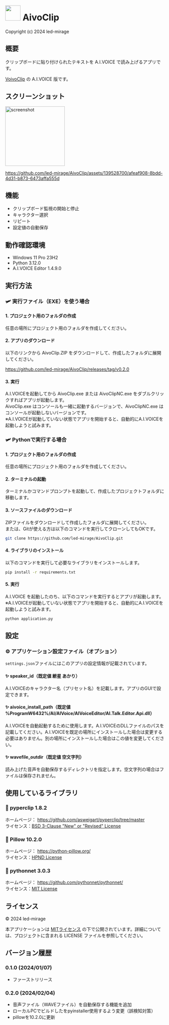 # <img src="image/application.ico" width="48"> AivoClip

Copyright (c) 2024 led-mirage

## 概要

クリップボードに貼り付けられたテキストを A.I.VOICE で読み上げるアプリです。

[VoivoClip](https://github.com/led-mirage/VoivoClip) の A.I.VOICE 版です。

## スクリーンショット

<img width="188" alt="screenshot" src="https://github.com/led-mirage/AivoClip/assets/139528700/1f42be6b-7feb-4cfa-aa6a-23b0d5a5adf1">

https://github.com/led-mirage/AivoClip/assets/139528700/afeaf908-8bdd-4d31-b873-6473affa555d

## 機能

- クリップボード監視の開始と停止
- キャラクター選択
- リピート
- 設定値の自動保存

## 動作確認環境

- Windows 11 Pro 23H2
- Python 3.12.0
- A.I.VOICE Editor 1.4.9.0

## 実行方法

### 🛩️ 実行ファイル（EXE）を使う場合

#### 1. プロジェクト用のフォルダの作成

任意の場所にプロジェクト用のフォルダを作成してください。

#### 2. アプリのダウンロード

以下のリンクから AivoClip.ZIP をダウンロードして、作成したフォルダに展開してください。

https://github.com/led-mirage/AivoClip/releases/tag/v0.2.0

#### 3. 実行

A.I.VOICEを起動してから AivoClip.exe または AivoClipNC.exe をダブルクリックすればアプリが起動します。  
AivoClip.exe はコンソールも一緒に起動するバージョンで、AivoClipNC.exe はコンソールが起動しないバージョンです。  
※A.I.VOICEが起動していない状態でアプリを開始すると、自動的にA.I.VOICEを起動しようと試みます。

### 🛩️ Pythonで実行する場合

#### 1. プロジェクト用のフォルダの作成

任意の場所にプロジェクト用のフォルダを作成してください。

#### 2. ターミナルの起動

ターミナルかコマンドプロンプトを起動して、作成したプロジェクトフォルダに移動します。

#### 3. ソースファイルのダウンロード

ZIPファイルをダウンロードして作成したフォルダに展開してください。  
または、Gitが使える方は以下のコマンドを実行してクローンしてもOKです。

```bash
git clone https://github.com/led-mirage/AivoClip.git
```

#### 4. ライブラリのインストール

以下のコマンドを実行して必要なライブラリをインストールします。

```bash
pip install -r requirements.txt
```

#### 5. 実行

A.I.VOICE を起動したのち、以下のコマンドを実行するとアプリが起動します。  
※A.I.VOICEが起動していない状態でアプリを開始すると、自動的にA.I.VOICEを起動しようと試みます。

```bash
python application.py
```

## 設定

### ⚙️ アプリケーション設定ファイル（オプション）

`settings.json`ファイルにはこのアプリの設定情報が記載されています。

#### ✨ speaker_id（既定値 紲星 あかり）

A.I.VOICEのキャラクター名（プリセット名）を記載します。アプリのGUIで設定できます。

#### ✨ aivoice_install_path（既定値 %ProgramW6432%/AI/AIVoice/AIVoiceEditor/AI.Talk.Editor.Api.dll）

A.I.VOICEを自動起動するために使用します。A.I.VOICEのDLLファイルのパスを記載してください。A.I.VOICEを既定の場所にインストールした場合は変更する必要はありません。別の場所にインストールした場合はこの値を変更してください。

#### ✨ wavefile_outdir（既定値 空文字列）

読み上げた音声を自動保存するディレクトリを指定します。空文字列の場合はファイルは保存されません。

## 使用しているライブラリ

### 🔖 pyperclip 1.8.2 

ホームページ： https://github.com/asweigart/pyperclip/tree/master  
ライセンス：[BSD 3-Clause "New" or "Revised" License](https://github.com/asweigart/pyperclip/blob/master/LICENSE.txt)

### 🔖 Pillow 10.2.0

ホームページ： https://python-pillow.org/  
ライセンス：[HPND License](https://raw.githubusercontent.com/python-pillow/Pillow/main/LICENSE)

### 🔖 pythonnet 3.0.3

ホームページ： https://github.com/pythonnet/pythonnet/  
ライセンス：[MIT License](https://github.com/pythonnet/pythonnet/blob/master/LICENSE)

## ライセンス

© 2024 led-mirage

本アプリケーションは [MITライセンス](https://opensource.org/licenses/MIT) の下で公開されています。詳細については、プロジェクトに含まれる LICENSE ファイルを参照してください。

## バージョン履歴

### 0.1.0 (2024/01/07)

- ファーストリリース

### 0.2.0 (2024/02/04)

- 音声ファイル（WAVEファイル）を自動保存する機能を追加
- ローカルPCでビルドしたをpyinstaller使用するよう変更（誤検知対策）
- pillowを10.2.0に更新
